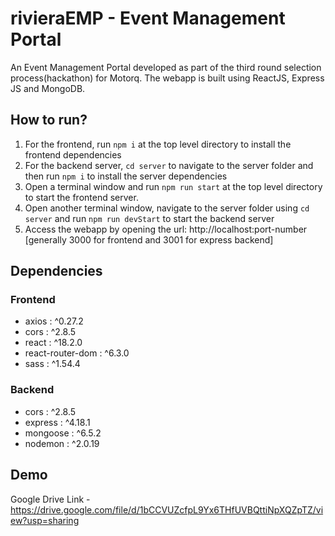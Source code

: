 # rivieraEMP - Event Management Portal
An Event Management Portal developed as part of the third round selection process(hackathon) for Motorq. The webapp is built using ReactJS, Express JS and MongoDB.

## How to run? 
1. For the frontend, run `npm i` at the top level directory to install the frontend dependencies
2. For the backend server, `cd server` to navigate to the server folder and then run `npm i` to install the server dependencies
3. Open a terminal window and run `npm run start` at the top level directory to start the frontend server.
4. Open another terminal window, navigate to the server folder using `cd server` and run `npm run devStart` to start the backend server
5. Access the webapp by opening the url: http://localhost:port-number [generally 3000 for frontend and 3001 for express backend]

## Dependencies
### Frontend
- axios : ^0.27.2
- cors : ^2.8.5
- react : ^18.2.0
- react-router-dom : ^6.3.0
- sass : ^1.54.4

### Backend
- cors : ^2.8.5
- express : ^4.18.1
- mongoose : ^6.5.2
- nodemon : ^2.0.19

## Demo
Google Drive Link - https://drive.google.com/file/d/1bCCVUZcfpL9Yx6THfUVBQttiNpXQZpTZ/view?usp=sharing
